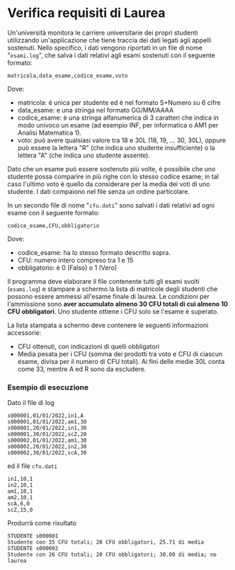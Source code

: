 # Verifica requisiti di Laurea

Un'università monitora le carriere universitarie dei propri studenti utilizzando 
un'applicazione che tiene traccia dei dati legati agli appelli sostenuti.
Nello specifico, i dati vengono riportati in un file di nome "`esami.log`", 
che salva i dati relativi agli esami sostenuti con il seguente formato:

    matricola,data_esame,codice_esame,voto

Dove:

- matricola: è unica per studente ed è nel formato S+Numero su 6 cifre
- data_esame: e una stringa nel formato GG/MM/AAAA
- codice_esame: è una stringa alfanumerica di 3 caratteri che indica in modo univoco un esame (ad esempio INF, per informatica o AM1 per Analisi Matematica 1).
- voto: può avere qualsiasi valore tra 18 e 30L (18, 19, ... 30, 30L), oppure può essere la lettera "R" (che indica uno studente insufficiente) o la lettera "A" (che indica uno studente assente).

Dato che un esame può essere sostenuto più volte, è possibile che uno studente
possa comparire in più righe con lo stesso codice esame; in tal caso l'ultimo voto è quello da considerare per la media dei voti di uno studente. I dati compaiono nel file senza un ordine particolare.

In un secondo file di nome "`cfu.dati`" sono salvati i dati relativi ad ogni esame con il seguente formato:

    codice_esame,CFU,obbligatorio

Dove:

- codice_esame: ha lo stesso formato descritto sopra.
- CFU: numero intero compreso tra 1 e 15
- obbligatorio: è 0 (Falso) o 1 (Vero)

Il programma deve elaborare il file contenente tutti gli esami svolti (`esami.log`) 
e stampare a schermo la lista di matricole degli studenti che possono essere
ammessi all'esame finale di laurea. Le condizioni per l'ammissione sono **aver 
accumulato almeno 30 CFU totali di cui almeno 10 CFU obbligatori**.
Uno studente ottiene i CFU solo se l'esame è superato.

La lista stampata a schermo deve contenere le seguenti informazioni accessorie:

- CFU ottenuti, con indicazioni di quelli obbligatori
- Media pesata per i CFU (somma dei prodotti tra voto e CFU di ciascun esame, divisa per il numero di CFU totali). Ai fini delle medie 30L conta come 33, mentre A ed R sono da escludere.

### Esempio di esecuzione

Dato il file di log

    s000001,01/01/2022,in1,A
    s000001,01/01/2022,am1,30
    s000001,20/01/2022,in1,30
    s000001,30/01/2022,scZ,20
    s000002,01/01/2022,am1,30
    s000002,20/01/2022,in2,30
    s000002,30/01/2022,scA,30

ed il file `cfu.dati`

    in1,10,1
    in2,10,1
    am1,10,1
    am2,10,1
    scA,6,0
    scZ,15,0

Produrrà come risultato

    STUDENTE s000001
    Studente con 35 CFU totali; 20 CFU obbligatori, 25.71 di media 
    STUDENTE s000002
    Studente con 26 CFU totali; 20 CFU obbligatori; 30.00 di media; no laurea